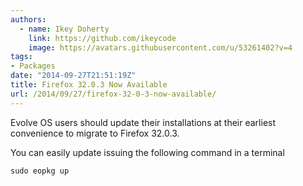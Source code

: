 ```yaml
---
authors:
  - name: Ikey Doherty
    link: https://github.com/ikeycode
    image: https://avatars.githubusercontent.com/u/53261402?v=4
tags:
- Packages
date: "2014-09-27T21:51:19Z"
title: Firefox 32.0.3 Now Available
url: /2014/09/27/firefox-32-0-3-now-available/
---
```


Evolve OS users should update their installations at their earliest convenience to migrate to Firefox 32.0.3.
<!-- more -->
You can easily update issuing the following command in a terminal

```
sudo eopkg up
```